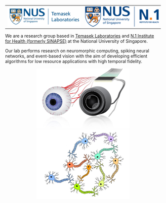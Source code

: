 <!--
.. title: NUS Neuromorphic Group
.. slug: index
.. date: 2019-01-22 16:23:18 UTC+08:00
.. tags: 
.. category: 
.. link: 
.. description: 
.. type: text
-->

<table style="width:100%">
  <tr>
    <td align=left> <img src="/images/logos/nus-temaseklab.jpg" width="250"/></td>
    <td align=right><img src="/images/logos/N1.png"        width="250"/></td> 
  </tr>
</table> 

We are a research group based in 
[Temasek Laboratories](http://www.temasek-labs.nus.edu.sg/) and 
[N.1 Institute for Health (formerly SINAPSE)](https://n1labs.org/) at the National University of Singapore. 

Our lab performs research on neuromorphic computing, spiking neural networks, and 
event-based vision with the aim of developing efficient algorithms for 
low resource applications with high temporal fidelity. 

<p align=center>
	<img src="/images/welcome/EyeCamera.jpg"  width="300"/>
    <img src="/images/welcome/neuron.png"     width="300"/>
</p>
